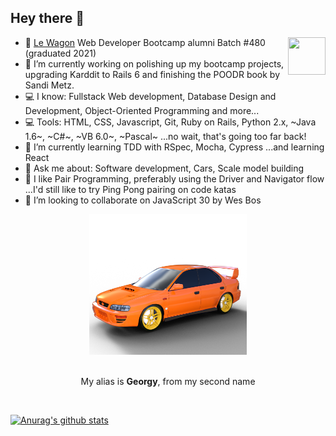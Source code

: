 
## Hey there 👋
<a href="https://www.linkedin.com/in/karl-keller"><img align="right" src="https://live.staticflickr.com/8296/7749079740_113c14cc98_w.jpg" height="60px" width="60px"></a>

- 🌱 [Le Wagon](https://www.lewagon.com/) Web Developer Bootcamp alumni  Batch #480 (graduated 2021)
- 🔭 I’m currently working on polishing up my bootcamp projects, upgrading Karddit to Rails 6 and finishing the POODR book by Sandi Metz.
- 💻 I know: Fullstack Web development, Database Design and Development, Object-Oriented Programming and more...
- 💻 Tools: HTML, CSS, Javascript, Git, Ruby on Rails, Python 2.x, ~Java 1.6~, ~C#~, ~VB 6.0~, ~Pascal~ ...no wait, that's going too far back!
- 🌱 I’m currently learning TDD with RSpec, Mocha, Cypress  ...and learning React
- 💬 Ask me about: Software development, Cars, Scale model building
- 👯 I like Pair Programming, preferably using the Driver and Navigator flow  ...I'd still like to try Ping Pong pairing on code katas
- 👯 I’m looking to collaborate on JavaScript 30 by Wes Bos

<div align="center">
  <img src="https://github.com/Georgy5/Georgy5/blob/master/GC8.rendered.in.DAZ.png?raw=true" width="50%" alt="my_Scooby_3Dmodel" />
  <br />
  <br />
  <p>My alias is <strong>Georgy</strong>, from my second name</p>
  <br />
</div>

[![Anurag's github stats](https://github-readme-stats.vercel.app/api?username=georgy5&theme=vision-friendly-dark)](https://github.com/anuraghazra/github-readme-stats)

<!--
**Georgy5/Georgy5** is a ✨ _special_ ✨ repository because its `README.md` (this file) appears on your GitHub profile.

Here are some ideas to get you started:

- 🔭 I’m currently working on ...
- 🌱 I’m currently learning ...
- 👯 I’m looking to collaborate on ...
- 🤔 I’m looking for help with ...
- 💬 Ask me about ...
- 📫 How to reach me: ...
- 😄 Pronouns: ...
- ⚡ Fun fact: ...
- 📝 Check out ...
-->
